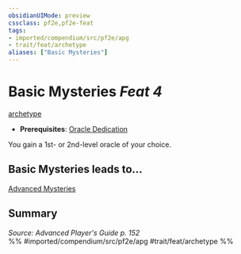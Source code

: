 ```yaml
---
obsidianUIMode: preview
cssclass: pf2e,pf2e-feat
tags:
- imported/compendium/src/pf2e/apg
- trait/feat/archetype
aliases: ["Basic Mysteries"]
---
```

# Basic Mysteries  *Feat 4*  
[archetype](archetype.md)  

- **Prerequisites**: [Oracle Dedication](oracle-dedication-apg.md)

You gain a 1st- or 2nd-level oracle of your choice.

## Basic Mysteries leads to...

[Advanced Mysteries](advanced-mysteries-apg.md)

## Summary

*Source: Advanced Player's Guide p. 152*  
%% #imported/compendium/src/pf2e/apg #trait/feat/archetype %%